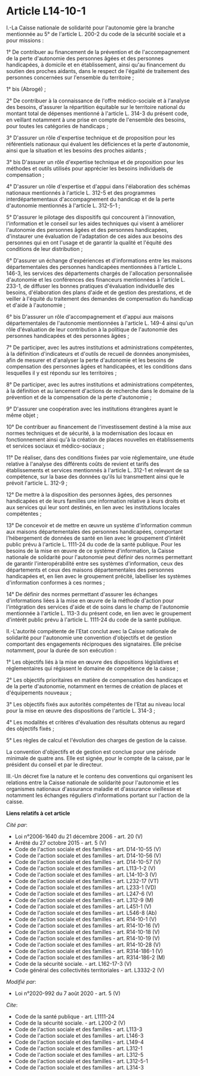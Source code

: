 # Article L14-10-1

I.-La Caisse nationale de solidarité pour l'autonomie gère la branche mentionnée au 5° de l'article L. 200-2 du code de la
sécurité sociale et a pour missions : 

1° De contribuer au financement de la prévention et de l'accompagnement de la perte d'autonomie des personnes âgées et des
personnes handicapées, à domicile et en établissement, ainsi qu'au financement du soutien des proches aidants, dans le
respect de l'égalité de traitement des personnes concernées sur l'ensemble du territoire ; 

1° bis (Abrogé) ; 

2° De contribuer à la connaissance de l'offre médico-sociale et à l'analyse des besoins, d'assurer la répartition équitable
sur le territoire national du montant total de dépenses mentionné à l'article L. 314-3 du présent code, en veillant notamment
à une prise en compte de l'ensemble des besoins, pour toutes les catégories de handicaps ; 

3° D'assurer un rôle d'expertise technique et de proposition pour les référentiels nationaux qui évaluent les déficiences et
la perte d'autonomie, ainsi que la situation et les besoins des proches aidants ; 

3° bis D'assurer un rôle d'expertise technique et de proposition pour les méthodes et outils utilisés pour apprécier les
besoins individuels de compensation ; 

4° D'assurer un rôle d'expertise et d'appui dans l'élaboration des schémas nationaux mentionnés à l'article L. 312-5 et des
programmes interdépartementaux d'accompagnement du handicap et de la perte d'autonomie mentionnés à l'article L. 312-5-1 ; 

5° D'assurer le pilotage des dispositifs qui concourent à l'innovation, l'information et le conseil sur les aides techniques
qui visent à améliorer l'autonomie des personnes âgées et des personnes handicapées, d'instaurer une évaluation de
l'adaptation de ces aides aux besoins des personnes qui en ont l'usage et de garantir la qualité et l'équité des conditions
de leur distribution ; 

6° D'assurer un échange d'expériences et d'informations entre les maisons départementales des personnes handicapées
mentionnées à l'article L. 146-3, les services des départements chargés de l'allocation personnalisée d'autonomie et les
conférences des financeurs mentionnées à l'article L. 233-1, de diffuser les bonnes pratiques d'évaluation individuelle des
besoins, d'élaboration des plans d'aide et de gestion des prestations, et de veiller à l'équité du traitement des demandes de
compensation du handicap et d'aide à l'autonomie ; 

6° bis D'assurer un rôle d'accompagnement et d'appui aux maisons départementales de l'autonomie mentionnées à l'article L.
149-4 ainsi qu'un rôle d'évaluation de leur contribution à la politique de l'autonomie des personnes handicapées et des
personnes âgées ; 

7° De participer, avec les autres institutions et administrations compétentes, à la définition d'indicateurs et d'outils de
recueil de données anonymisées, afin de mesurer et d'analyser la perte d'autonomie et les besoins de compensation des
personnes âgées et handicapées, et les conditions dans lesquelles il y est répondu sur les territoires ; 

8° De participer, avec les autres institutions et administrations compétentes, à la définition et au lancement d'actions de
recherche dans le domaine de la prévention et de la compensation de la perte d'autonomie ; 

9° D'assurer une coopération avec les institutions étrangères ayant le même objet ; 

10° De contribuer au financement de l'investissement destiné à la mise aux normes techniques et de sécurité, à la
modernisation des locaux en fonctionnement ainsi qu'à la création de places nouvelles en établissements et services sociaux
et médico-sociaux ; 

11° De réaliser, dans des conditions fixées par voie réglementaire, une étude relative à l'analyse des différents coûts de
revient et tarifs des établissements et services mentionnés à l'article L. 312-1 et relevant de sa compétence, sur la base
des données qu'ils lui transmettent ainsi que le prévoit l'article L. 312-9 ; 

12° De mettre à la disposition des personnes âgées, des personnes handicapées et de leurs familles une information relative à
leurs droits et aux services qui leur sont destinés, en lien avec les institutions locales compétentes ; 

13° De concevoir et de mettre en œuvre un système d'information commun aux maisons départementales des personnes handicapées,
comportant l'hébergement de données de santé en lien avec le groupement d'intérêt public prévu à l'article L. 1111-24 du code
de la santé publique. Pour les besoins de la mise en œuvre de ce système d'information, la Caisse nationale de solidarité
pour l'autonomie peut définir des normes permettant de garantir l'interopérabilité entre ses systèmes d'information, ceux des
départements et ceux des maisons départementales des personnes handicapées et, en lien avec le groupement précité, labelliser
les systèmes d'information conformes à ces normes ; 

14° De définir des normes permettant d'assurer les échanges d'informations liées à la mise en œuvre de la méthode d'action
pour l'intégration des services d'aide et de soins dans le champ de l'autonomie mentionnée à l'article L. 113-3 du présent
code, en lien avec le groupement d'intérêt public prévu à l'article L. 1111-24 du code de la santé publique. 

II.-L'autorité compétente de l'Etat conclut avec la Caisse nationale de solidarité pour l'autonomie une convention
d'objectifs et de gestion comportant des engagements réciproques des signataires. Elle précise notamment, pour la durée de
son exécution : 

1° Les objectifs liés à la mise en œuvre des dispositions législatives et réglementaires qui régissent le domaine de
compétence de la caisse ; 

2° Les objectifs prioritaires en matière de compensation des handicaps et de la perte d'autonomie, notamment en termes de
création de places et d'équipements nouveaux ; 

3° Les objectifs fixés aux autorités compétentes de l'Etat au niveau local pour la mise en œuvre des dispositions de
l'article L. 314-3 ; 

4° Les modalités et critères d'évaluation des résultats obtenus au regard des objectifs fixés ; 

5° Les règles de calcul et l'évolution des charges de gestion de la caisse. 

La convention d'objectifs et de gestion est conclue pour une période minimale de quatre ans. Elle est signée, pour le compte
de la caisse, par le président du conseil et par le directeur. 

III.-Un décret fixe la nature et le contenu des conventions qui organisent les relations entre la Caisse nationale de
solidarité pour l'autonomie et les organismes nationaux d'assurance maladie et d'assurance vieillesse et notamment les
échanges réguliers d'informations portant sur l'action de la caisse.

**Liens relatifs à cet article**

_Cité par_:

  - Loi n°2006-1640 du 21 décembre 2006 - art. 20 (V)
  - Arrêté du 27 octobre 2015 - art. 5 (V)
  - Code de l'action sociale et des familles - art. D14-10-55 (V)
  - Code de l'action sociale et des familles - art. D14-10-56 (V)
  - Code de l'action sociale et des familles - art. D14-10-57 (V)
  - Code de l'action sociale et des familles - art. L113-1-2 (V)
  - Code de l'action sociale et des familles - art. L14-10-3 (V)
  - Code de l'action sociale et des familles - art. L232-17 (VT)
  - Code de l'action sociale et des familles - art. L233-1 (VD)
  - Code de l'action sociale et des familles - art. L247-6 (V)
  - Code de l'action sociale et des familles - art. L312-9 (M)
  - Code de l'action sociale et des familles - art. L451-1 (V)
  - Code de l'action sociale et des familles - art. L546-8 (Ab)
  - Code de l'action sociale et des familles - art. R14-10-1 (V)
  - Code de l'action sociale et des familles - art. R14-10-16 (V)
  - Code de l'action sociale et des familles - art. R14-10-18 (V)
  - Code de l'action sociale et des familles - art. R14-10-19 (V)
  - Code de l'action sociale et des familles - art. R14-10-28 (V)
  - Code de l'action sociale et des familles - art. R314-186-1 (V)
  - Code de l'action sociale et des familles - art. R314-186-2 (M)
  - Code de la sécurité sociale. - art. L162-17-3 (V)
  - Code général des collectivités territoriales - art. L3332-2 (V)

_Modifié par_:

  - Loi n°2020-992 du 7 août 2020 - art. 5 (V)

_Cite_:

  - Code de la santé publique - art. L1111-24
  - Code de la sécurité sociale. - art. L200-2 (V)
  - Code de l'action sociale et des familles - art. L113-3
  - Code de l'action sociale et des familles - art. L146-3
  - Code de l'action sociale et des familles - art. L149-4
  - Code de l'action sociale et des familles - art. L312-1
  - Code de l'action sociale et des familles - art. L312-5
  - Code de l'action sociale et des familles - art. L312-5-1
  - Code de l'action sociale et des familles - art. L314-3
